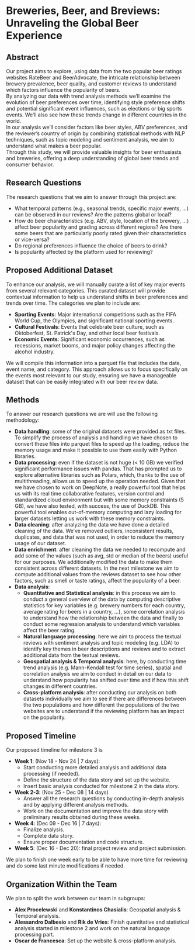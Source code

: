 # Breweries, Beer, and Breviews: Unraveling the Global Beer Experience
## Abstract
Our project aims to explore, using data from the two popular beer ratings websites RateBeer and BeerAdvocate, the intricate relationship between brewery prevalence, beer quality, and customer reviews to understand which factors influence the popularity of beers. <br>
By analyzing our data with trend analysis methods we’ll examine the evolution of beer preferences over time, identifying style preference shifts and potential significant event influences, such as elections or big sports events. We’ll also see how these trends change in different countries in the world. <br>
In our analysis we’ll consider factors like beer styles, ABV preferences, and the reviewer’s country of origin by combining statistical methods with NLP techniques, such as topic modeling and sentiment analysis, we aim to understand what makes a beer popular. <br>
Through this study, we will provide valuable insights for beer enthusiasts and breweries, offering a deep understanding of global beer trends and consumer behavior.

## Research Questions
The research questions that we aim to answer through this project are:
- What temporal patterns (e.g., seasonal trends, specific major events, …) can be observed in our reviews? Are the patterns global or local?
- How do beer characteristics (e.g. ABV, style, location of the brewery, …) affect beer popularity and grading across different regions? Are there some beers that are particularly poorly rated given their characteristics or vice-versa?
- Do regional preferences influence the choice of beers to drink?
- Is popularity affected by the platform used for reviewing?

## Proposed Additional Dataset
To enhance our analysis, we will manually curate a list of key major events from several relevant categories. This curated dataset will provide contextual information to help us understand shifts in beer preferences and trends over time. The categories we plan to include are:
- <b>Sporting Events</b>: Major international competitions such as the FIFA World Cup, the Olympics, and significant national sporting events.
- <b>Cultural Festivals</b>: Events that celebrate beer culture, such as Oktoberfest, St. Patrick's Day, and other local beer festivals.
- <b>Economic Events</b>: Significant economic occurrences, such as recessions, market booms, and major policy changes affecting the alcohol industry.

We will compile this information into a parquet file that includes the date, event name, and category. This approach allows us to focus specifically on the events most relevant to our study, ensuring we have a manageable dataset that can be easily integrated with our beer review data.

## Methods
To answer our research questions we are will use the following methodology:
- <b>Data handling</b>: some of the original datasets were provided as txt files. To simplify the process of analysis and handling we have chosen to convert these files into parquet files to speed up the loading, reduce the memory usage and make it possible to use them easily with Python libraries.
- <b>Data processing</b>: even if the dataset is not huge (< 10 GB) we verified significant performance issues with pandas. That has prompted us to explore alternative libraries such as Polars, which, thanks to the use of multithreading, allows us to speed up the operation needed. Given that we have chosen to work on DeepNote, a really powerful tool that helps us with its real time collaborative features, version control and standardized cloud environment but with some memory constraints (5 GB), we have also tested, with success, the use of DuckDB. This powerful tool enables out-of-memory computing and lazy loading for larger datasets letting us work with these memory constraints.
- <b>Data cleaning</b>: after analyzing the data we have done a detailed cleaning of the data. We’ve removed outliers, inconsistent results, duplicates, and data that was not used, in order to reduce the memory usage of our dataset.
- <b>Data enrichment</b>: after cleaning the data we needed to recompute and add some of the values (such as avg, std or median of the beers) useful for our purposes. We additionally modified the data to make them consistent across different datasets. In the next milestone we aim to compute additional values from the reviews dataset to see how other factors, such as smell or taste ratings, affect the popularity of a beer. 
- <b>Data analysis</b>:
    - <b>Quantitative and Statistical analysis</b>: in this process we aim to conduct a general overview of the data by computing descriptive statistics for key variables (e.g. brewery numbers for each country, average rating for beers in a country, …), some correlation analysis to understand how the relationship between the data and finally to conduct some regression analysis to understand which variables affect the beer rating. 
    - <b>Natural language processing</b>: here we aim to process the textual reviews with sentiment analysis and topic modeling (e.g. LDA) to identify key themes in beer descriptions and reviews and to extract additional data from the textual reviews.
    - <b>Geospatial analysis & Temporal analysis</b>: here, by conducting time trend analysis (e.g. Mann-Kendall test for time series), spatial and correlation analysis we aim to conduct in detail on our data to understand how popularity has shifted over time and if how this shift changes in different countries.
    - <b>Cross-platform analysis</b>: after conducting our analysis on both datasets individually we aim to see if there are differences between the two populations and how different the populations of the two websites are to understand if the reviewing platform has an impact on the popularity.

## Proposed Timeline
Our proposed timeline for milestone 3 is
- <b>Week 1</b>: (Nov 18 - Nov 24 | 7 days):
    - Start conducting more detailed analysis and additional data processing (if needed).
    - Define the structure of the data story and set up the website.
    - Insert basic analysis conducted for milestone 2 in the data story.
- <b>Week 2-3</b>: (Nov 25 - Dec 08 | 14 days)
    - Answer all the research questions by conducting in-depth analysis and by applying different analysis methods.
    - Work on the documentation and improve the data story with preliminary results obtained during these weeks.
- <b>Week 4</b>: (Dec 09 - Dec 16 | 7 days): 
    - Finalize analysis. 
    - Complete data story. 
    - Ensure proper documentation and code structure.
- <b>Week 5</b>: (Dec 16 - Dec 20): final project review and project submission.

We plan to finish one week early to be able to have more time for reviewing and do some last minute modifications if needed.

## Organization Within the Team
We plan to split the work between our team in subgroups:
- <b>Alex Procelewski</b> and <b>Konstantinos Chasialis</b>: Geospatial analysis & Temporal analysis.
- <b>Alessandro Dalbesio</b> and <b>Rik de Vries</b>: Finish quantitative and statistical analysis started in milestone 2 and work on the natural language processing part.
- <b>Oscar de Francesca</b>: Set up the website & cross-platform analysis.